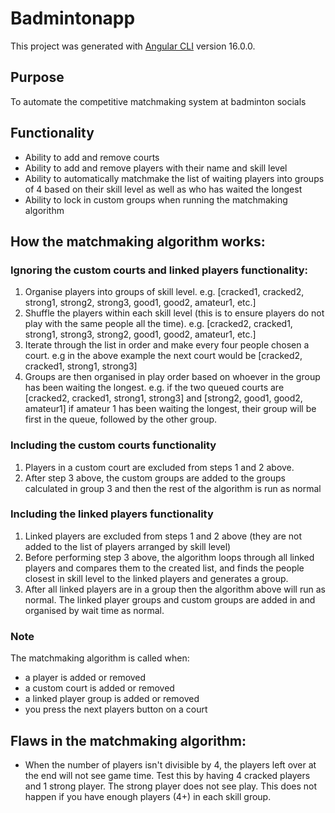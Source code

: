 # Badmintonapp

This project was generated with [Angular CLI](https://github.com/angular/angular-cli) version 16.0.0.

## Purpose

To automate the competitive matchmaking system at badminton socials

## Functionality

- Ability to add and remove courts
- Ability to add and remove players with their name and skill level
- Ability to automatically matchmake the list of waiting players into groups of 4 based on their skill level as well as who has waited the longest
- Ability to lock in custom groups when running the matchmaking algorithm

## How the matchmaking algorithm works:

### Ignoring the custom courts and linked players functionality:

1. Organise players into groups of skill level. e.g. [cracked1, cracked2, strong1, strong2, strong3, good1, good2, amateur1, etc.]
2. Shuffle the players within each skill level (this is to ensure players do not play with the same people all the time). e.g. [cracked2, cracked1, strong1, strong3, strong2, good1, good2, amateur1, etc.]
3. Iterate through the list in order and make every four people chosen a court. e.g in the above example the next court would be [cracked2, cracked1, strong1, strong3]
4. Groups are then organised in play order based on whoever in the group has been waiting the longest. e.g. if the two queued courts are [cracked2, cracked1, strong1, strong3] and [strong2, good1, good2, amateur1] if amateur 1 has been waiting the longest, their group will be first in the queue, followed by the other group.

### Including the custom courts functionality

1. Players in a custom court are excluded from steps 1 and 2 above.
2. After step 3 above, the custom groups are added to the groups calculated in group 3 and then the rest of the algorithm is run as normal

### Including the linked players functionality

1. Linked players are excluded from steps 1 and 2 above (they are not added to the list of players arranged by skill level)
2. Before performing step 3 above, the algorithm loops through all linked players and compares them to the created list, and finds the people closest in skill level to the linked players and generates a group.
3. After all linked players are in a group then the algorithm above will run as normal. The linked player groups and custom groups are added in and organised by wait time as normal.

### Note

The matchmaking algorithm is called when:

- a player is added or removed
- a custom court is added or removed
- a linked player group is added or removed
- you press the next players button on a court

## Flaws in the matchmaking algorithm:

- When the number of players isn't divisible by 4, the players left over at the end will not see game time. Test this by having 4 cracked players and 1 strong player. The strong player does not see play. This does not happen if you have enough players (4+) in each skill group.
